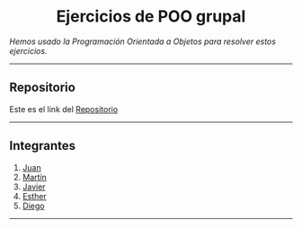 <h1 align="center">Ejercicios de POO grupal</h1>

*Hemos usado la Programación Orientada a Objetos para resolver estos ejercicios.*

***

<h2>Repositorio</h2>

Este es el link del [Repositorio](https://github.com/Diegodesantos1/Ejercicios_POO_Grupal)

***

<h2>Integrantes</h2>

1. [Juan](https://github.com/jmedina28)
2. [Martín](https://github.com/mat0ta)
3. [Javier](https://github.com/Xavitheforce)
4. [Esther](https://github.com/ESTHERRODRIGUEZGARCIA)
5. [Diego](https://github.com/Diegodesantos1)

***
